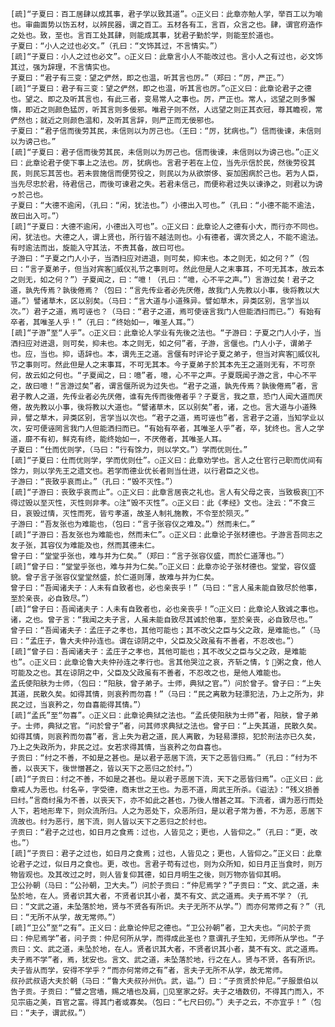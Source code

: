 <!-- { "loadSidebar": true } -->
    [疏]“子夏曰：百工居肆以成其事，君子学以致其道”。○正义曰：此章亦勉人学，举百工以为喻也。审曲面势以饬五材，以辨民器，谓之百工。五材各有工，言百，众言之也。肆，谓官府造作之处也。致，至也。言百工处其肆，则能成其事，犹君子勤於学，则能至於道也。
    子夏曰：“小人之过也必文。”（孔曰：“文饰其过，不言情实。”）
    [疏]“子夏曰：小人之过也必文”。○正义曰：此章言小人不能改过也。言小人之有过也，必文饰其过，强为辞理，不言情实也。
    子夏曰：“君子有三变：望之俨然，即之也温，听其言也厉。”（郑曰：“厉，严正。”）
    [疏]“子夏曰：君子有三变：望之俨然，即之也温，听其言也厉。”○正义曰：此章论君子之德也。望之、即之及听其言也，有此三者，变易常人之事也。厉，严正也。常人，远望之则多懈惰，即近之则颜色猛厉，听其言则多佞邪。唯君子则不然，人远望之则正其衣冠，尊其瞻视，常俨然也；就近之则颜色温和，及听其言辞，则严正而无佞邪也。
    子夏曰：“君子信而後劳其民，未信则以为厉己也。（王曰：“厉，犹病也。”）信而後谏，未信则以为谤己也。”
    [疏]“子夏曰：君子信而後劳其民，未信则以为厉己也。信而後谏，未信则以为谤己也。”○正义曰：此章论君子使下事上之法也。厉，犹病也。言君子若在上位，当先示信於民，然後劳役其民，则民忘其苦也。若未尝施信而便劳役之，则民以为从欲崇侈、妄加困病於己也。若为人臣，当先尽忠於君，待君信己，而後可谏君之失。若君未信己，而便称君过失以谏诤之，则君以为谤ゥ於己也。
    子夏曰：“大德不逾闲，（孔曰：“闲，犹法也。”）小德出入可也。”（孔曰：“小德不能不逾法，故曰出入可。”）
    [疏]“子夏曰：大德不逾闲，小德出入可也”。○正义曰：此章论人之德有小大，而行亦不同也。闲，犹法也。大德之人，谓上贤也，所行皆不越法则也。小有德者，谓次贤之人，不能不逾法。有时逾法而出，旋能入守其法，不责其备，故曰可也。
    子游曰：“子夏之门人小子，当洒扫应对进退，则可矣，抑末也。本之则无，如之何？”（包曰：“言子夏弟子，但当对宾客威仪礼节之事则可。然此但是人之末事耳，不可无其本，故云本之则无，如之何？”）子夏闻之，曰：“噫！（孔曰：“噫，心不平之声。”）言游过矣！君子之道，孰先传焉？孰後倦焉？（包曰：“言先传业者必先厌倦，故我门人先教以小事，後将教以大道。”）譬诸草木，区以别矣。（马曰：“言大道与小道殊异。譬如草木，异类区别，言学当以次。”）君子之道，焉可诬也？（马曰：“君子之道，焉可使诬言我门人但能洒扫而已。”）有始有卒者，其唯圣人乎！”（孔曰：“终始如一，唯圣人耳。”）
    [疏]“子游”至“人乎”。○正义曰：此章论人学业有先後之法也。“子游曰：子夏之门人小子，当洒扫应对进退，则可矣，抑未也。本之则无，如之何”者，子游，言偃也。门人小子，谓弟子也。应，当也。抑，语辞也。本，谓先王之道。言偃有时评论子夏之弟子，但当对宾客威仪礼节之事则可。然此但是人之末事耳，不可无其本。今子夏弟子於其本先王之道则无有，不可奈何，故云如之何也。“子夏闻之，曰：噫”者，噫，心不平之声。子夏既闻子游之言，中心不平之，故曰噫！“言游过矣”者，谓言偃所说为过失也。“君子之道，孰先传焉？孰後倦焉”者，言君子教人之道，先传业者必先厌倦，谁有先传而後倦者乎？子夏言，我之意，恐门人闻大道而厌倦，故先教以小事，後将教以大道也。“譬诸草木，区以别矣”者，诸，之也。言大道与小道殊异，譬之草木，异类区别，言学当以次也。“君子之道，焉可诬也”者，言君子之道，当知学业以次，安可便诬罔言我门人但能洒扫而已。“有始有卒者，其唯圣人乎”者，卒，犹终也。言人之学道，靡不有初，鲜克有终，能终始如一，不厌倦者，其唯圣人耳。
    子夏曰：“仕而优则学，（马曰：“行有馀力，则以学文。”）学而优则仕。”
    [疏]“子夏曰：仕而优则学，学而优则仕”。○正义曰：此章劝学也。言人之仕官行己职而优间有馀力，则以学先王之遗文也。若学而德业优长者则当仕进，以行君臣之义也。
    子游曰：“丧致乎哀而止。”（孔曰：“毁不灭性。”）
    [疏]“子游曰：丧致乎哀而止”。○正义曰：此章言居丧之礼也。言人有父母之丧，当致极哀，不得过毁以至灭性，灭性则非孝。○注“毁不灭性”。○正义曰：此《孝经》文也。注云：“不食三日，哀毁过情，灭性而死，皆亏孝道，故圣人制礼施教，不令至於陨灭。”
    子游曰：“吾友张也为难能也，（包曰：“言子张容仪之难及。”）然而未仁。”
    [疏]“子游曰：吾友张也为难能也，然而未仁”。○正义曰：此章论子张材德也。子游言吾同志之友子张，其容仪为难能及也，然而其德未仁。
    曾子曰：“堂堂乎张也，难与并为仁矣。”（郑曰：“言子张容仪盛，而於仁道薄也。”）
    [疏]“曾子曰：“堂堂乎张也，难与并为仁矣。”○正义曰：此章亦论子张材德也。堂堂，容仪盛貌。曾子言子张容仪堂堂然盛，於仁道则薄，故难与并为仁矣。
    曾子曰：“吾闻诸夫子：人未有自致者也，必也亲丧乎！”（马曰：“言人虽未能自致尽於他事，至於亲丧，必自致尽。”）
    [疏]“曾子曰：吾闻诸夫子：人未有自致者也，必也亲丧乎！”○正义曰：此章论人致诚之事也。诸，之也。曾子言：“我闻之夫子言，人虽未能自致尽其诚於他事，至於亲丧，必自致尽也。”
    曾子曰：“吾闻诸夫子：孟庄子之孝也，其他可能也；其不改父之臣与父之政，是难能也。”（马曰：“孟庄子，鲁大夫仲孙连也。谓在谅阴之中，父臣及父政虽有不善者，不忍改也。”）
    [疏]“曾子曰：吾闻诸夫子：孟庄子之孝也，其他可能也；其不改父之臣与父之政，是难能也”。○正义曰：此章论鲁大夫仲孙连之孝行也。言其他哭泣之哀，齐斩之情，饣粥之食，他人可能及之也。其在谅阴之中，父臣及父政虽有不善者，不忍改之也，是他人难能也。
    孟氏使阳肤为士师，（包曰：“阳肤，曾子弟子。士师，典狱之官。”）问於曾子。曾子曰：“上失其道，民散久矣。如得其情，则哀矜而勿喜！”（马曰：“民之离散为轻漂犯法，乃上之所为，非民之过，当哀矜之，勿自喜能得其情。”）
    [疏]“孟氏”至“勿喜”。○正义曰：此章论典狱之法也。“孟氏使阳肤为士师”者，阳肤，曾子弟子。士师，典狱之官。“问於曾子”者，问其师求典狱之法也。曾子曰：“上失其道，民散久矣。如得其情，则哀矜而勿喜”者，言上失为君之道，民人离散，为轻易漂掠，犯於刑法亦已久矣，乃上之失政所为，非民之过。女若求得其情，当哀矜之勿自喜也。
    子贡曰：“纣之不善，不如是之甚也。是以君子恶居下流，天下之恶皆归焉。”（孔曰：“纣为不善，以丧天下，後世憎甚之，皆以天下之恶归之於纣。”）
    [疏]“子贡曰：纣之不善，不如是之甚也。是以君子恶居下流，天下之恶皆归焉”。○正义曰：此章戒人为恶也。纣名辛，字受德，商末世之王也。为恶不道，周武王所杀。《谥法》：“残义损善曰纣。”言商纣虽为不善，以丧天下，亦不如此之甚也，乃後人憎甚之耳。下流者，谓为恶行而处人下，若地形卑下，则众流所归。人之为恶处下，众恶所归，是以君子常为善，不为恶，恶居下流故也。纣为恶行，居下流，则人皆以天下之恶归之於纣也。
    子贡曰：“君子之过也，如日月之食焉：过也，人皆见之；更也，人皆仰之。”（孔曰：“更，改也。”）
    [疏]“子贡曰：君子之过也，如日月之食焉；过也，人皆见之；更也，人皆仰之。”正义曰：此章论君子之过，似日月之食也。更，改也。言君子苟有过也，则为众所知，如日月正当食时，则万物皆观也。及其改过之时，则人皆复仰其德，如日月明生之後，则万物亦皆仰其明。
    卫公孙朝（马曰：“公孙朝，卫大夫。”）问於子贡曰：“仲尼焉学？”子贡曰：“文、武之道，未坠於地，在人。贤者识其大者，不贤者识其小者，莫不有文、武之道焉。夫子焉不学？（孔曰：“文武之道，未坠落於地，贤与不贤各有所识。夫子无所不从学。”）而亦何常师之有？”（孔曰：“无所不从学，故无常师。”）
    [疏]“卫公”至“之有”。正义曰：此章论仲尼之德也。“卫公孙朝”者，卫大夫也。“问於子贡曰：仲尼焉学”者，问子贡：仲尼何所从学，而得成此圣也？意谓孔子生知，无师所从学也。“子贡曰：文、武之道，未坠於地，在人。贤者识其大者，不贤者识其小者，莫不有文、武之道焉。夫子焉不学”者，焉，犹安也。言文、武之道，未坠落於地，行之在人。贤与不贤，各有所识。夫子皆从而学，安得不学乎？“而亦何常师之有”者，言夫子无所不从学，故无常师。
    叔孙武叔语大夫於朝（马曰：“鲁大夫叔孙州仇。武，谥。”）曰：“子贡贤於仲尼。”子服景伯以告子贡。子贡曰：“譬之宫墙，赐之墙也及肩，见室家之好。夫子之墙数仞，不得其门而入，不见宗庙之美，百官之富。得其门者或寡矣。（包曰：“七尺曰仞。”）夫子之云，不亦宜乎！”（包曰：“夫子，谓武叔。”）
